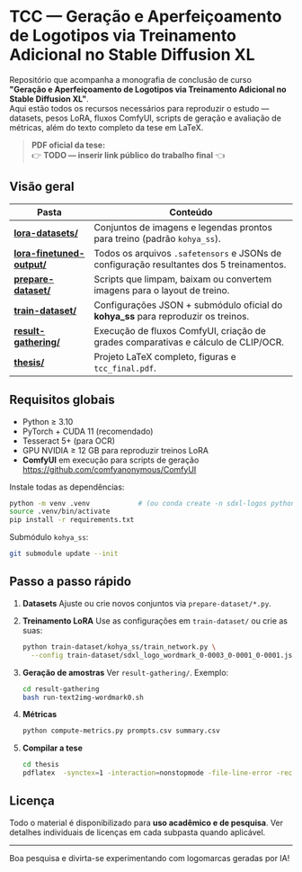 # TCC — Geração e Aperfeiçoamento de Logotipos via Treinamento Adicional no Stable Diffusion XL

Repositório que acompanha a monografia de conclusão de curso  
**"Geração e Aperfeiçoamento de Logotipos via Treinamento Adicional no Stable Diffusion XL"**.  
Aqui estão todos os recursos necessários para reproduzir o estudo — datasets,
pesos LoRA, fluxos ComfyUI, scripts de geração e avaliação de métricas, além do
texto completo da tese em LaTeX.

> **PDF oficial da tese:**  
> 👉 **TODO — inserir link público do trabalho final** 👈

## Visão geral

| Pasta | Conteúdo |
|-------|----------|
| [**lora-datasets/**](/lora-datasets/) | Conjuntos de imagens e legendas prontos para treino (padrão `kohya_ss`). |
| [**lora-finetuned-output/**](/lora-finetuned-output/) | Todos os arquivos `.safetensors` e JSONs de configuração resultantes dos 5 treinamentos. |
| [**prepare-dataset/**](/prepare-dataset/) | Scripts que limpam, baixam ou convertem imagens para o layout de treino. |
| [**train-dataset/**](/train-dataset/) | Configurações JSON + submódulo oficial do **kohya_ss** para reproduzir os treinos. |
| [**result-gathering/**](/result-gathering/) | Execução de fluxos ComfyUI, criação de grades comparativas e cálculo de CLIP/OCR. |
| [**thesis/**](/thesis/) | Projeto LaTeX completo, figuras e `tcc_final.pdf`. |

## Requisitos globais

* Python ≥ 3.10  
* PyTorch + CUDA 11 (recomendado)  
* Tesseract 5+ (para OCR)  
* GPU NVIDIA ≥ 12 GB para reproduzir treinos LoRA  
* **ComfyUI** em execução para scripts de geração  
  <https://github.com/comfyanonymous/ComfyUI>

Instale todas as dependências:

```bash
python -m venv .venv            # (ou conda create -n sdxl-logos python=3.10)
source .venv/bin/activate
pip install -r requirements.txt
````

Submódulo `kohya_ss`:

```bash
git submodule update --init
```

## Passo a passo rápido

1. **Datasets**
   Ajuste ou crie novos conjuntos via `prepare-dataset/*.py`.

2. **Treinamento LoRA**
   Use as configurações em `train-dataset/` ou crie as suas:

   ```bash
   python train-dataset/kohya_ss/train_network.py \
     --config train-dataset/sdxl_logo_wordmark_0-0003_0-0001_0-0001.json
   ```

3. **Geração de amostras**
   Ver `result-gathering/`. Exemplo:

   ```bash
   cd result-gathering
   bash run-text2img-wordmark0.sh
   ```

4. **Métricas**

   ```bash
   python compute-metrics.py prompts.csv summary.csv
   ```

5. **Compilar a tese**

   ```bash
   cd thesis
   pdflatex  -synctex=1 -interaction=nonstopmode -file-line-error -recorder  "PC2_20202_11811BSI202.tex"
   ```

## Licença

Todo o material é disponibilizado para **uso acadêmico e de pesquisa**.
Ver detalhes individuais de licenças em cada subpasta quando aplicável.

---

Boa pesquisa e divirta-se experimentando com logomarcas geradas por IA!

